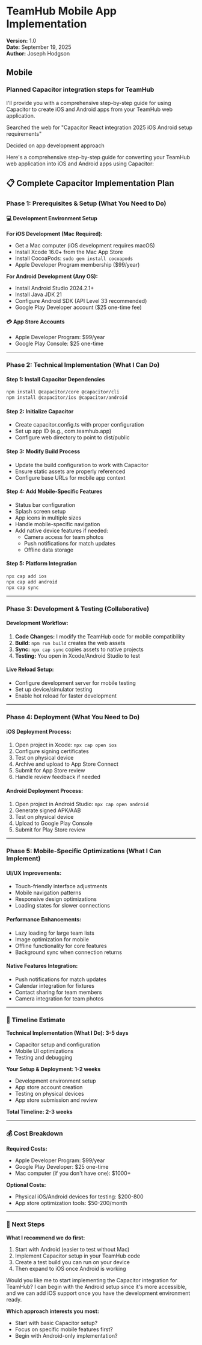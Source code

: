 # TeamHub Mobile App Implementation

**Version:** 1.0  
**Date:** September 19, 2025  
**Author:** Joseph Hodgson

## Mobile

### Planned Capacitor integration steps for TeamHub

I'll provide you with a comprehensive step-by-step guide for using Capacitor to create iOS and Android apps from your TeamHub web application.

Searched the web for "Capacitor React integration 2025 iOS Android setup requirements"

Decided on app development approach

Here's a comprehensive step-by-step guide for converting your TeamHub web application into iOS and Android apps using Capacitor:

## 📋 Complete Capacitor Implementation Plan

### Phase 1: Prerequisites & Setup (What You Need to Do)

#### 💻 Development Environment Setup

**For iOS Development (Mac Required):**

- Get a Mac computer (iOS development requires macOS)
- Install Xcode 16.0+ from the Mac App Store
- Install CocoaPods: `sudo gem install cocoapods`
- Apple Developer Program membership ($99/year)

**For Android Development (Any OS):**

- Install Android Studio 2024.2.1+
- Install Java JDK 21
- Configure Android SDK (API Level 33 recommended)
- Google Play Developer account ($25 one-time fee)

#### 💳 App Store Accounts

- Apple Developer Program: $99/year
- Google Play Console: $25 one-time

---

### Phase 2: Technical Implementation (What I Can Do)

#### Step 1: Install Capacitor Dependencies
```bash
npm install @capacitor/core @capacitor/cli
npm install @capacitor/ios @capacitor/android
```

#### Step 2: Initialize Capacitor
- Create capacitor.config.ts with proper configuration
- Set up app ID (e.g., com.teamhub.app)
- Configure web directory to point to dist/public

#### Step 3: Modify Build Process
- Update the build configuration to work with Capacitor
- Ensure static assets are properly referenced
- Configure base URLs for mobile app context

#### Step 4: Add Mobile-Specific Features
- Status bar configuration
- Splash screen setup
- App icons in multiple sizes
- Handle mobile-specific navigation
- Add native device features if needed:
  - Camera access for team photos
  - Push notifications for match updates
  - Offline data storage

#### Step 5: Platform Integration
```bash
npx cap add ios
npx cap add android
npx cap sync
```

---

### Phase 3: Development & Testing (Collaborative)

#### Development Workflow:
1. **Code Changes:** I modify the TeamHub code for mobile compatibility
2. **Build:** `npm run build` creates the web assets
3. **Sync:** `npx cap sync` copies assets to native projects
4. **Testing:** You open in Xcode/Android Studio to test

#### Live Reload Setup:
- Configure development server for mobile testing
- Set up device/simulator testing
- Enable hot reload for faster development

---

### Phase 4: Deployment (What You Need to Do)

#### iOS Deployment Process:
1. Open project in Xcode: `npx cap open ios`
2. Configure signing certificates
3. Test on physical device
4. Archive and upload to App Store Connect
5. Submit for App Store review
6. Handle review feedback if needed

#### Android Deployment Process:
1. Open project in Android Studio: `npx cap open android`
2. Generate signed APK/AAB
3. Test on physical device
4. Upload to Google Play Console
5. Submit for Play Store review

---

### Phase 5: Mobile-Specific Optimizations (What I Can Implement)

#### UI/UX Improvements:
- Touch-friendly interface adjustments
- Mobile navigation patterns
- Responsive design optimizations
- Loading states for slower connections

#### Performance Enhancements:
- Lazy loading for large team lists
- Image optimization for mobile
- Offline functionality for core features
- Background sync when connection returns

#### Native Features Integration:
- Push notifications for match updates
- Calendar integration for fixtures
- Contact sharing for team members
- Camera integration for team photos

---

### 📅 Timeline Estimate

**Technical Implementation (What I Do): 3-5 days**
- Capacitor setup and configuration
- Mobile UI optimizations
- Testing and debugging

**Your Setup & Deployment: 1-2 weeks**
- Development environment setup
- App store account creation
- Testing on physical devices
- App store submission and review

**Total Timeline: 2-3 weeks**

---

### 💰 Cost Breakdown

**Required Costs:**
- Apple Developer Program: $99/year
- Google Play Developer: $25 one-time
- Mac computer (if you don't have one): $1000+

**Optional Costs:**
- Physical iOS/Android devices for testing: $200-800
- App store optimization tools: $50-200/month

---

### 🎯 Next Steps

**What I recommend we do first:**
1. Start with Android (easier to test without Mac)
2. Implement Capacitor setup in your TeamHub code
3. Create a test build you can run on your device
4. Then expand to iOS once Android is working

Would you like me to start implementing the Capacitor integration for TeamHub? I can begin with the Android setup since it's more accessible, and we can add iOS support once you have the development environment ready.

**Which approach interests you most:**
- Start with basic Capacitor setup?
- Focus on specific mobile features first?
- Begin with Android-only implementation?